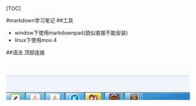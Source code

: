 [TOC]

#markdown学习笔记
##工具
- window下使用markdownpad(貌似直接不能安装)
- linux下使用mou  4

##语法
顶部连接

![图片](../_img/QQ截图20151209141011.png "本地图片")